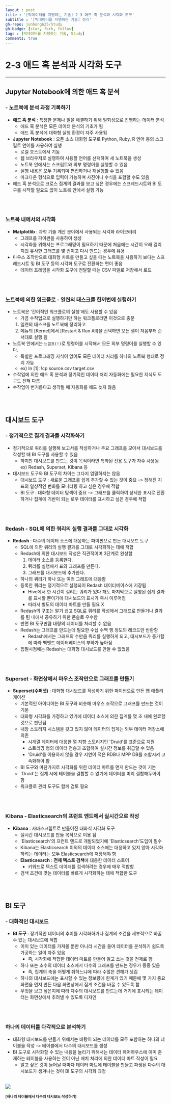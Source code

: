 ```yaml
---
layout : post
title : '[빅데이터를 지탱하는 기술] 2-3 애드 혹 분석과 시각화 도구'
subtitle : '[빅데이터를 지탱하는 기술] 정리'
gh-repo: junhong625/Study
gh-badge: [star, fork, follow]
tags : [빅데이터를 지탱하는 기술, Study]
comments: true
---
```


# 2-3 애드 혹 분석과 시각화 도구
- - - 

## Jupyter Notebook에 의한 애드 혹 분석
### - 노트북에 분석 과정 기록하기
- **애드 혹 분석** : 특정한 문제나 일을 해결하기 위해 일회성으로 진행하는 데이터 분석
    - 애드 혹 분석은 모든 데이터 분석의 기초가 됨
    - 애드 혹 분석에 대화형 실행 환경이 자주 사용됨
- **Jupyter Notebook** : 오픈 소스 대화형 도구로 Python, Ruby, R 언어 등의 스크립트 언어를 사용하여 실행
    - 로컬 호스트에서 기동
    - 웹 브라우저로 실행하여 사용할 언어를 선택하여 새 노트북을 생성
    - 노트북 안에서는 스크립트와 외부 명령어를 실행할 수 있음
    - 실행 내용은 모두 기록되며 편집하거나 재실행할 수 있음
    - 마크다운 형식으로 입력이 가능하며 사진이나 수식을 포함할 수도 있음
- 애드 혹 분석으로 크로스 집계의 결과를 보고 싶은 경우에는 스프레드시트와 BI 도구를 시작할 필요도 없이 노트북 안에서 실행 가능
<br>
<br>

### 노트북 내에서의 시각화
- **Matplotlib** : 과학 기술 계산 분야에서 사용되는 시각화 라이브러리
    - 그래프를 파이썬을 사용하여 생성
    - 시각화를 위해서는 프로그래밍이 필요하기 때문에 처음에는 시간이 오래 걸리지민 유사한 그래프를 몇 번이고 다시 만드는 경우에 유용
- 마우스 조작만으로 대화형 차트를 만들고 싶을 때는 노트북을 사용하기 보다는 스프레드시트 및 BI 도구 등의 시각화 도구로 전환하는 편이 좋음
    - 데이터 프레임을 시각화 도구에 전달할 때는 CSV 파일로 저장해서 로드
<br>
<br>

### 노트북에 의한 워크플로 - 일련의 태스크를 한꺼번에 실행하기
- 노트북은 '간이적인 워크플로의 실행'에도 사용할 수 있음
    - 가끔 수작업으로 실행하기만 하는 워크플로라면 이것으로 충분
    1. 일련의 태스크를 노트북에 정리하고
    2. 메뉴의 [Kernel]에서 [Restart & Run All]을 선택하면 모든 셀이 처음부터 순서대로 실행 됨
- 노트북 안에서는 `느낌표(!)`로 명령어를 시작해서 모든 외부 명령어를 실행할 수 있다.
    - 특별한 프로그래밍 지식이 없어도 모든 데이터 처리를 하나의 노트북 형태로 정리 가능
    - ex) In [1]: !cp source.csv target.csv
- 수작업에 의한 애드 혹 분석과 정기적인 데이터 처리 자동화에는 필요한 지식도 도구도 전혀 다름
- 수작업이 번거롭다고 생각될 때 자동화를 해도 늦지 않음
<br>
<br>

## 대시보드 도구
### - 정기적으로 집계 결과를 시각화하기
- 정기적으로 쿼리를 실행해 보고서를 작성하거나 주요 그래프를 모아서 대시보드를 작성할 때 BI 도구를 사용할 수 있음
    - 하지만 대시보드를 만드는 것이 목적이라면 특화된 전용 도구가 자주 사용됨 ex) Redash, Superset, Kibana 등
- 대시보드 도구와 BI 도구의 차이는 그다지 엄밀하지는 않음
    - 대시보드 도구 : 새로운 그래프를 쉽게 추가할 수 있는 것이 중요 -> 정해진 지표의 일상적인 변화를 모니터링 하고 싶은 경우에 적합
    -  BI 도구 : 대화형 데이터 탐색이 중요 -> 그래프를 클릭하여 상세한 표시로 전환하거나 집계에 기반이 되는 로우 데이터를 표시하고 싶은 경우에 적합
<br>
<br>

### Redash - SQL에 의한 쿼리의 실행 결과를 그대로 시각화
- **Redash** : 다수의 데이터 소스에 대응하는 파이썬으로 만든 대시보드 도구
    - SQL에 의한 쿼리의 실행 결과를 그대로 시각화하는 데에 적합
    - Redash에 의한 대시보드 작성은 직관적이며 3단계로 완성함
        1. 데이터 소스를 등록한다.
        2. 쿼리를 실행해서 표와 그래프를 만든다.
        3. 그래프를 대시보드에 추가한다.
    - 하나의 쿼리가 하나 또는 여러 그래프에 대응함
    - 등록한 쿼리는 정기적으로 실행되어 Redash 데이터베이스에 저장됨
        - Hive에서 한 시간이 걸리는 쿼리가 있다 해도 마지막으로 실행된 집계 결과를 표시할 뿐이기에 대시보드의 표시가 즉시 이루어짐
        - 따라서 별도의 데이터 마트를 만들 필요 X
    - Redash의 구조는 알기 쉽고 SQL로 쿼리를 작성해서 그래프로 만들거나 결과를 팀 내에서 공유하기 위한 콘솔로 우수함
    - 반면 BI 도구만큼 대량의 데이터를 처리할 수 없음
    - Redash는 그래프를 만드는데 필요한 수십 수백 행 정도의 레코드만 반환함
        - Redash에서는 그래프의 수만큼 쿼리를 실행하게 되고, 대시보드가 증가함에 따라 백엔드 데이터베이스의 부하가 높아짐
    - 집필시점에는 Redash는 대화형 대시보드를 만들 수 없었음
<br>
<br>

### Superset - 화면상에서 마우스 조작만으로 그래프를 만들기
- **Superset(수퍼셋)** : 대화형 대시보드를 작성하기 위한 파이썬으로 만든 웹 애플리케이션
    - 기본적인 아이디어는 BI 도구와 비슷해 마우스 조작으로 그래프를 만드는 것이 기본
    - 대화형 시각화를 가정하고 있기에 데이터 소스에 의한 집계를 몇 초 내에 완료할 것으로 판단됨
    - 내장 스토리지 시스템을 갖고 있지 않아 데이터의 집계는 외부 데이터 저장소에 의존
        - 시계열 데이터에 대응한 열 지향 스토리지인 'Druid'를 표준으로 지원
        - 스트리밍 형의 데이터 전송과 조합하여 실시간 정보를 취급할 수 있음
        - 'Druid'를 이용하지 않을 경우 지연이 적은 RDB나 MPP DB를 조합시켜 고속화해야 함
    - BI 도구와 마찬가지로 시각화를 위한 데이터 마트를 먼저 만드는 것이 기본
    - 'Druid'는 집계 시에 테이블을 결합할 수 없기에 데이터를 미리 결합해두어야 함
    - 워크플로 관리 도구도 함께 검토 필요
<br>
<br>

### Kibana - Elasticsearch의 프런트 엔드에서 실시간으로 작성
- **Kibana** : 자바스크립트로 만들어진 대화식 시각화 도구
    - 실시간 대시보드를 만들 목적으로 이용 됨
    - 'Elasticsearch'의 프런트 엔드로 개발되었기에 'Elasticsearch'도입이 필수
    - Kibana는 Elasticsearch 이외의 데이터 소스에는 대응하고 있지 않아 시각화 하려는 데이터는 모두 Elasticsearch에 저장해야 함
    - **Elasticsearch** : **전체 텍스트 검색**에 대응한 데이터 스토어
        - 키워드로 텍스트 데이터를 검색하려는 경우에 매우 적합함
    - 검색 조건에 맞는 데이터를 빠르게 시각화하는 데에 적합한 도구
<br>
<br>

## BI 도구
### - 대화적인 대시보드
- **BI 도구** : 장기적인 데이터의 추이를 시각화하거나 집계의 조건을 세부적으로 바꿀 수 있는 대시보드에 적합
    - 이미 있는 데이터를 가져올 뿐만 아니라 시간을 들여 데이터를 분석하기 쉽도록 가공하는 일이 자주 있음
        - 즉, 시각화에 적합한 데이터 마트를 만들어 읽고 쓰는 것을 전제로 함
    - 하나 또는 소수의 데이터 소스에서 다수의 그래프를 만드는 경우가 종종 있음
        - 즉, 집계의 축을 어떻게 취하느냐에 따라 수많은 견해가 생김
    - 하나의 대시보드에는 표시할 수 있는 정보량에 한계가 있기 때문에 몇 가지 중요 화면을 먼저 만든 다음 화면상에서 집계 조건을 바꿀 수 있도록 함
    - 무엇을 보고 싶은지에 따라 다수의 대시보드를 만드는데 거기에 표시되는 데이터는 화면상에서 추려낼 수 있도록 디자인
<br>
<br>

### 하나의 데이터를 다각적으로 분석하기
- 대화형 대시보드를 만들기 위해서는 바탕이 되는 데이터를 모두 포함하는 하나의 테이블을 작성 -> 테이블에서 다수의 대시보드를 생성
- BI 도구로 시각화할 수 있는 내용을 늘리기 위해서는 데이터 웨어하우스에 이미 존재하는 테이블을 사용하는 것이 아닌 배치 처리에 의한 데이터 마트 작성이 필요
    - 알고 싶은 것이 늘어날 때마다 데이터 마트에 테이블을 만들고 파생된 다수의 대시보드가 생겨나는 것이 BI 도구의 시각화 과정
<br>
<img hieght=400 src="https://user-images.githubusercontent.com/83000975/165491765-7a466285-9f43-47b1-9c8f-bb55de892075.jpeg">

<sub><b>[하나의 테이블에서 다수의 대시보드 작성하기]</b></sub>
